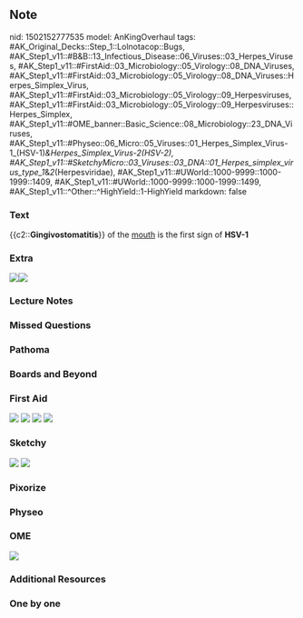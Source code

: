 ## Note
nid: 1502152777535
model: AnKingOverhaul
tags: #AK_Original_Decks::Step_1::Lolnotacop::Bugs, #AK_Step1_v11::#B&B::13_Infectious_Disease::06_Viruses::03_Herpes_Viruses, #AK_Step1_v11::#FirstAid::03_Microbiology::05_Virology::08_DNA_Viruses, #AK_Step1_v11::#FirstAid::03_Microbiology::05_Virology::08_DNA_Viruses::Herpes_Simplex_Virus, #AK_Step1_v11::#FirstAid::03_Microbiology::05_Virology::09_Herpesviruses, #AK_Step1_v11::#FirstAid::03_Microbiology::05_Virology::09_Herpesviruses::Herpes_Simplex, #AK_Step1_v11::#OME_banner::Basic_Science::08_Microbiology::23_DNA_Viruses, #AK_Step1_v11::#Physeo::06_Micro::05_Viruses::01_Herpes_Simplex_Virus-1_(HSV-1)_&_Herpes_Simplex_Virus-2_(HSV-2), #AK_Step1_v11::#SketchyMicro::03_Viruses::03_DNA::01_Herpes_simplex_virus_type_1_&_2_(Herpesviridae), #AK_Step1_v11::#UWorld::1000-9999::1000-1999::1409, #AK_Step1_v11::#UWorld::1000-9999::1000-1999::1499, #AK_Step1_v11::^Other::^HighYield::1-HighYield
markdown: false

### Text
{{c2::<b>Gingivostomatitis</b>}} of the <u>mouth</u> is the first
sign of <b>HSV-1</b>

### Extra
<img src="paste-2783138808192.jpg"><img src=
"paste-22436909154655.jpg">

### Lecture Notes


### Missed Questions


### Pathoma


### Boards and Beyond


### First Aid
<img src="tmpyr4czqat.png"> <img src="tmpaglgqysb.png"> <img src=
"tmp1l36evwu.png"> <img src="tmp5_8exkd4.png">

### Sketchy
<img src="paste-12159052414979.jpg"> <img src=
"paste-584608af56e2d217e035ee7f945f708f6aa08949.png">

### Pixorize


### Physeo


### OME
<div class="ome-widget">
  <a href=
  "https://onlinemeded.org/spa/microbiology/dna-viruses/acquire?ref=anki">
  <img src="_OME_AnkiFlashcards_Lesson_2.png"></a>
</div>

### Additional Resources


### One by one

